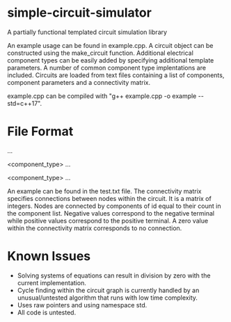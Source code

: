 # simple-circuit-simulator

A partially functional templated circuit simulation library

An example usage can be found in example.cpp. A circuit object can be constructed using the make_circuit function. Additional electrical component types can be easily added by specifying additional template parameters.  A number of common component type implentations are included. Circuits are loaded from text files containing a list of components, component parameters and a connectivity matrix.

example.cpp can be compiled with "g++ example.cpp -o example --std=c++17".

# File Format
 <node count>
 <component count>
 <component_type> <parameter> <parameter> ...
 
 <component_type> <parameter> <parameter> ...
  
 <component_type> <parameter> <parameter> ...

 <connectivity matrix>
  
  An example can be found in the test.txt file. The connectivity matrix specifies connections between nodes within the circuit. It is a matrix of integers. Nodes are connected by components of id equal to their count in the component list. Negative values correspond to the negative terminal while positive values correspond to the positive terminal. A zero value within the connectivity matrix corresponds to no connection.
  
 # Known Issues
 
 - Solving systems of equations can result in division by zero with the current implementation.
 - Cycle finding within the circuit graph is currently handled by an unusual/untested algorithm that runs with low time complexity.
 - Uses raw pointers and using namespace std.
 - All code is untested.
